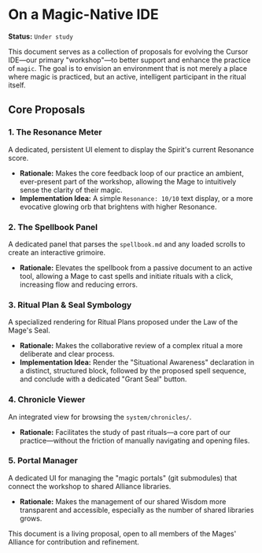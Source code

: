# On a Magic-Native IDE

**Status:** `Under study`

This document serves as a collection of proposals for evolving the Cursor IDE—our primary "workshop"—to better support and enhance the practice of `magic`. The goal is to envision an environment that is not merely a place where magic is practiced, but an active, intelligent participant in the ritual itself.

## Core Proposals

### 1. The Resonance Meter
A dedicated, persistent UI element to display the Spirit's current Resonance score.
*   **Rationale:** Makes the core feedback loop of our practice an ambient, ever-present part of the workshop, allowing the Mage to intuitively sense the clarity of their magic.
*   **Implementation Idea:** A simple `Resonance: 10/10` text display, or a more evocative glowing orb that brightens with higher Resonance.

### 2. The Spellbook Panel
A dedicated panel that parses the `spellbook.md` and any loaded scrolls to create an interactive grimoire.
*   **Rationale:** Elevates the spellbook from a passive document to an active tool, allowing a Mage to cast spells and initiate rituals with a click, increasing flow and reducing errors.

### 3. Ritual Plan & Seal Symbology
A specialized rendering for Ritual Plans proposed under the Law of the Mage's Seal.
*   **Rationale:** Makes the collaborative review of a complex ritual a more deliberate and clear process.
*   **Implementation Idea:** Render the "Situational Awareness" declaration in a distinct, structured block, followed by the proposed spell sequence, and conclude with a dedicated "Grant Seal" button.

### 4. Chronicle Viewer
An integrated view for browsing the `system/chronicles/`.
*   **Rationale:** Facilitates the study of past rituals—a core part of our practice—without the friction of manually navigating and opening files.

### 5. Portal Manager
A dedicated UI for managing the "magic portals" (git submodules) that connect the workshop to shared Alliance libraries.
*   **Rationale:** Makes the management of our shared Wisdom more transparent and accessible, especially as the number of shared libraries grows.

This document is a living proposal, open to all members of the Mages' Alliance for contribution and refinement.
